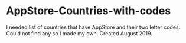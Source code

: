 # AppStore-Countries-with-codes
I needed list of countries that have AppStore and their two letter codes. Could not find any so I made my own. Created August 2019. 
